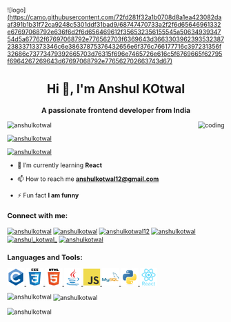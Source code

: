 ![logo][(https://camo.githubusercontent.com/72fd281f32a1b0708d8a1ea423082daaf391b1b31f72ca9248c5301ddf31bad9/68747470733a2f2f6d65646961332e67697068792e636f6d2f6d656469612f356532356155545a5063493934754d5a67762f67697068792e776562703f6369643d366330396239353238723833713373346c6e38637875376432656e6f376c766177716c397231356f32686c73773479392665703d76315f696e7465726e616c5f6769665f62795f6964267269643d67697068792e776562702663743d67)](https://raw.githubusercontent.com/MananJain2002/MananJain2002/main/images/github-banner.png)
<h1 align="center">Hi 👋, I'm Anshul KOtwal</h1>
<h3 align="center">A passionate frontend developer from India</h3>
<img align="right" alt="coding" src="https://camo.githubusercontent.com/cae12fddd9d6982901d82580bdf321d81fb299141098ca1c2d4891870827bf17/68747470733a2f2f6d69726f2e6d656469756d2e636f6d2f6d61782f313336302f302a37513379765349765f7430696f4a2d5a2e676966">
<p align="left"> <img src="https://komarev.com/ghpvc/?username=anshulkotwal&label=Profile%20views&color=0e75b6&style=flat" alt="anshulkotwal" /> </p>

<p align="left"> <a href="https://github.com/ryo-ma/github-profile-trophy"><img src="https://github-profile-trophy.vercel.app/?username=anshulkotwal" alt="anshulkotwal" /></a> </p>

<p align="left"> <a href="https://twitter.com/anshulkotwal" target="blank"><img src="https://img.shields.io/twitter/follow/anshulkotwal?logo=twitter&style=for-the-badge" alt="anshulkotwal" /></a> </p>

- 🌱 I’m currently learning **React**

- 📫 How to reach me **anshulkotwal12@gmail.com**

- ⚡ Fun fact **I am funny**

<h3 align="left">Connect with me:</h3>
<p align="left">
<a href="https://twitter.com/anshulkotwal" target="blank"><img align="center" src="https://raw.githubusercontent.com/rahuldkjain/github-profile-readme-generator/master/src/images/icons/Social/twitter.svg" alt="anshulkotwal" height="30" width="40" /></a>
<a href="https://linkedin.com/in/anshulkotwal" target="blank"><img align="center" src="https://raw.githubusercontent.com/rahuldkjain/github-profile-readme-generator/master/src/images/icons/Social/linked-in-alt.svg" alt="anshulkotwal" height="30" width="40" /></a>
<a href="https://codesandbox.com/anshulkotwal12" target="blank"><img align="center" src="https://raw.githubusercontent.com/rahuldkjain/github-profile-readme-generator/master/src/images/icons/Social/codesandbox.svg" alt="anshulkotwal12" height="30" width="40" /></a>
<a href="https://fb.com/anshulkotwal" target="blank"><img align="center" src="https://raw.githubusercontent.com/rahuldkjain/github-profile-readme-generator/master/src/images/icons/Social/facebook.svg" alt="anshulkotwal" height="30" width="40" /></a>
<a href="https://instagram.com/anshul_kotwal_" target="blank"><img align="center" src="https://raw.githubusercontent.com/rahuldkjain/github-profile-readme-generator/master/src/images/icons/Social/instagram.svg" alt="anshul_kotwal_" height="30" width="40" /></a>
<a href="https://www.leetcode.com/anshulkotwal" target="blank"><img align="center" src="https://raw.githubusercontent.com/rahuldkjain/github-profile-readme-generator/master/src/images/icons/Social/leet-code.svg" alt="anshulkotwal" height="30" width="40" /></a>
</p>

<h3 align="left">Languages and Tools:</h3>
<p align="left"> <a href="https://www.cprogramming.com/" target="_blank" rel="noreferrer"> <img src="https://raw.githubusercontent.com/devicons/devicon/master/icons/c/c-original.svg" alt="c" width="40" height="40"/> </a> <a href="https://www.w3schools.com/css/" target="_blank" rel="noreferrer"> <img src="https://raw.githubusercontent.com/devicons/devicon/master/icons/css3/css3-original-wordmark.svg" alt="css3" width="40" height="40"/> </a> <a href="https://www.w3.org/html/" target="_blank" rel="noreferrer"> <img src="https://raw.githubusercontent.com/devicons/devicon/master/icons/html5/html5-original-wordmark.svg" alt="html5" width="40" height="40"/> </a> <a href="https://www.java.com" target="_blank" rel="noreferrer"> <img src="https://raw.githubusercontent.com/devicons/devicon/master/icons/java/java-original.svg" alt="java" width="40" height="40"/> </a> <a href="https://developer.mozilla.org/en-US/docs/Web/JavaScript" target="_blank" rel="noreferrer"> <img src="https://raw.githubusercontent.com/devicons/devicon/master/icons/javascript/javascript-original.svg" alt="javascript" width="40" height="40"/> </a> <a href="https://www.mysql.com/" target="_blank" rel="noreferrer"> <img src="https://raw.githubusercontent.com/devicons/devicon/master/icons/mysql/mysql-original-wordmark.svg" alt="mysql" width="40" height="40"/> </a> <a href="https://www.python.org" target="_blank" rel="noreferrer"> <img src="https://raw.githubusercontent.com/devicons/devicon/master/icons/python/python-original.svg" alt="python" width="40" height="40"/> </a> <a href="https://reactjs.org/" target="_blank" rel="noreferrer"> <img src="https://raw.githubusercontent.com/devicons/devicon/master/icons/react/react-original-wordmark.svg" alt="react" width="40" height="40"/> </a> </p>

<p><img align="left" src="https://github-readme-stats.vercel.app/api/top-langs?username=anshulkotwal&show_icons=true&locale=en&layout=compact" alt="anshulkotwal" /></p>

<p>&nbsp;<img align="center" src="https://github-readme-stats.vercel.app/api?username=anshulkotwal&show_icons=true&locale=en" alt="anshulkotwal" /></p>

<p><img align="center" src="https://github-readme-streak-stats.herokuapp.com/?user=anshulkotwal&" alt="anshulkotwal" /></p>
